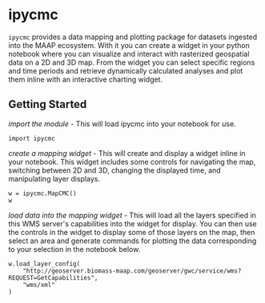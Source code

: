 # ipycmc

`ipycmc` provides a data mapping and plotting package for datasets ingested into the MAAP ecosystem. With it you can create a widget in your python notebook where you can visualize and interact with rasterized geospatial data on a 2D and 3D map. From the widget you can select specific regions and time periods and retrieve dynamically calculated analyses and plot them inline with an interactive charting widget.

## Getting Started

*import the module* - This will load ipycmc into your notebook for use.
```
import ipycmc
```

*create a mapping widget* - This will create and display a widget inline in your notebook. This widget includes some controls for navigating the map, switching between 2D and 3D, changing the displayed time, and manipulating layer displays.
```
w = ipycmc.MapCMC()
w
```

*load data into the mapping widget* - This will load all the layers specified in this WMS server's capabilities into the widget for display. You can then use the controls in the widget to display some of those layers on the map, then select an area and generate commands for plotting the data corresponding to your selection in the notebook below.
```
w.load_layer_config(
    "http://geoserver.biomass-maap.com/geoserver/gwc/service/wms?REQUEST=GetCapabilities",
    "wms/xml"
)
```